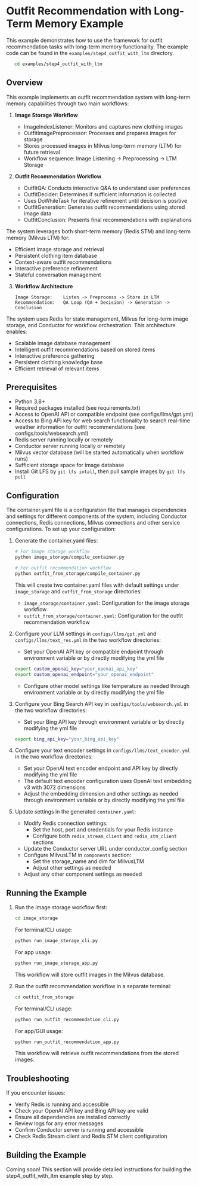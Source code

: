 # Outfit Recommendation with Long-Term Memory Example

This example demonstrates how to use the framework for outfit recommendation tasks with long-term memory functionality. The example code can be found in the `examples/step4_outfit_with_ltm` directory.
```bash
   cd examples/step4_outfit_with_ltm
```


## Overview

This example implements an outfit recommendation system with long-term memory capabilities through two main workflows:

1. **Image Storage Workflow**
   - ImageIndexListener: Monitors and captures new clothing images
   - OutfitImagePreprocessor: Processes and prepares images for storage
   - Stores processed images in Milvus long-term memory (LTM) for future retrieval
   - Workflow sequence: Image Listening -> Preprocessing -> LTM Storage

2. **Outfit Recommendation Workflow**
   - OutfitQA: Conducts interactive Q&A to understand user preferences
   - OutfitDecider: Determines if sufficient information is collected
   - Uses DoWhileTask for iterative refinement until decision is positive
   - OutfitGeneration: Generates outfit recommendations using stored image data
   - OutfitConclusion: Presents final recommendations with explanations

The system leverages both short-term memory (Redis STM) and long-term memory (Milvus LTM) for:
- Efficient image storage and retrieval
- Persistent clothing item database
- Context-aware outfit recommendations
- Interactive preference refinement
- Stateful conversation management

3. **Workflow Architecture**
   ```
   Image Storage:    Listen -> Preprocess -> Store in LTM
   Recommendation:   QA Loop (QA + Decision) -> Generation -> Conclusion
   ```

The system uses Redis for state management, Milvus for long-term image storage, and Conductor for workflow orchestration. This architecture enables:
- Scalable image database management
- Intelligent outfit recommendations based on stored items
- Interactive preference gathering
- Persistent clothing knowledge base
- Efficient retrieval of relevant items

## Prerequisites

- Python 3.8+
- Required packages installed (see requirements.txt)
- Access to OpenAI API or compatible endpoint (see configs/llms/gpt.yml)
- Access to Bing API key for web search functionality to search real-time weather information for outfit recommendations (see configs/tools/websearch.yml)
- Redis server running locally or remotely
- Conductor server running locally or remotely
- Milvus vector database (will be started automatically when workflow runs)
- Sufficient storage space for image database
- Install Git LFS by `git lfs intall`, then pull sample images by `git lfs pull`

## Configuration

The container.yaml file is a configuration file that manages dependencies and settings for different components of the system, including Conductor connections, Redis connections, Milvus connections and other service configurations. To set up your configuration:

1. Generate the container.yaml files:
   ```bash
   # For image storage workflow
   python image_storage/compile_container.py
   
   # For outfit recommendation workflow
   python outfit_from_storage/compile_container.py
   ```
   This will create two container.yaml files with default settings under `image_storage` and `outfit_from_storage` directories:
   - `image_storage/container.yaml`: Configuration for the image storage workflow
   - `outfit_from_storage/container.yaml`: Configuration for the outfit recommendation workflow

2. Configure your LLM settings in `configs/llms/gpt.yml` and `configs/llms/text_res.yml` in the two workflow directories:
   - Set your OpenAI API key or compatible endpoint through environment variable or by directly modifying the yml file
   ```bash
   export custom_openai_key="your_openai_api_key"
   export custom_openai_endpoint="your_openai_endpoint"
   ```
   - Configure other model settings like temperature as needed through environment variable or by directly modifying the yml file

3. Configure your Bing Search API key in `configs/tools/websearch.yml` in the two workflow directories:
   - Set your Bing API key through environment variable or by directly modifying the yml file
   ```bash
   export bing_api_key="your_bing_api_key"
   ```
4. Configure your text encoder settings in `configs/llms/text_encoder.yml` in the two workflow directories:
   - Set your OpenAI text encoder endpoint and API key by directly modifying the yml file
   - The default text encoder configuration uses OpenAI text embedding v3 with 3072 dimensions
   - Adjust the embedding dimension and other settings as needed through environment variable or by directly modifying the yml file

4. Update settings in the generated `container.yaml`:
   - Modify Redis connection settings:
     - Set the host, port and credentials for your Redis instance
     - Configure both `redis_stream_client` and `redis_stm_client` sections
   - Update the Conductor server URL under conductor_config section
   - Configure MilvusLTM in `components` section:
     - Set the storage_name and dim for MilvusLTM
     - Adjust other settings as needed
   - Adjust any other component settings as needed

## Running the Example

1. Run the image storage workflow first:

   ```bash
   cd image_storage
   ```
   For terminal/CLI usage:
   ```bash
   python run_image_storage_cli.py
   ```
   For app usage:
   ```bash
   python run_image_storage_app.py
   ```

   This workflow will store outfit images in the Milvus database.

2. Run the outfit recommendation workflow in a separate terminal:

   ```bash
   cd outfit_from_storage
   ```

   For terminal/CLI usage:
   ```bash
   python run_outfit_recommendation_cli.py
   ```

   For app/GUI usage:
   ```bash
   python run_outfit_recommendation_app.py
   ```

   This workflow will retrieve outfit recommendations from the stored images.


## Troubleshooting

If you encounter issues:
- Verify Redis is running and accessible
- Check your OpenAI API key and Bing API key are valid
- Ensure all dependencies are installed correctly
- Review logs for any error messages
- Confirm Conductor server is running and accessible
- Check Redis Stream client and Redis STM client configuration

## Building the Example

Coming soon! This section will provide detailed instructions for building the step4_outfit_with_ltm example step by step.
    
